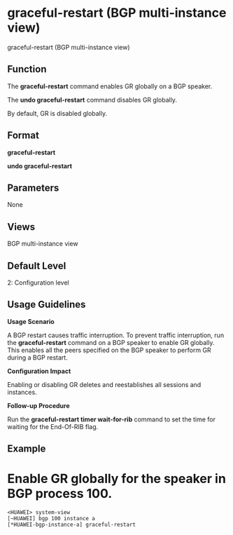 graceful-restart (BGP multi-instance view)
==========================================

graceful-restart (BGP multi-instance view)

Function
--------



The **graceful-restart** command enables GR globally on a BGP speaker.

The **undo graceful-restart** command disables GR globally.



By default, GR is disabled globally.


Format
------

**graceful-restart**

**undo graceful-restart**


Parameters
----------

None

Views
-----

BGP multi-instance view


Default Level
-------------

2: Configuration level


Usage Guidelines
----------------

**Usage Scenario**



A BGP restart causes traffic interruption. To prevent traffic interruption, run the **graceful-restart** command on a BGP speaker to enable GR globally. This enables all the peers specified on the BGP speaker to perform GR during a BGP restart.



**Configuration Impact**



Enabling or disabling GR deletes and reestablishes all sessions and instances.



**Follow-up Procedure**



Run the **graceful-restart timer wait-for-rib** command to set the time for waiting for the End-Of-RIB flag.




Example
-------

# Enable GR globally for the speaker in BGP process 100.
```
<HUAWEI> system-view
[~HUAWEI] bgp 100 instance a
[*HUAWEI-bgp-instance-a] graceful-restart

```